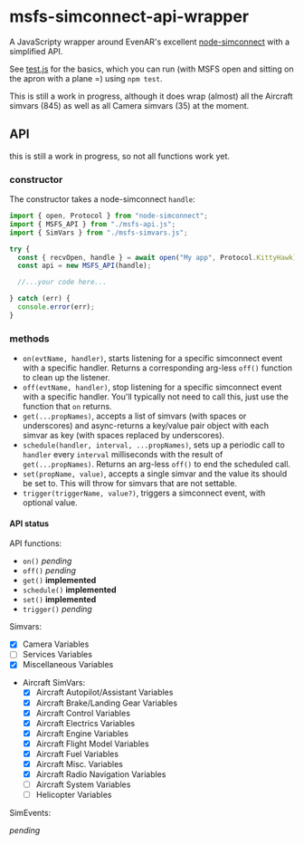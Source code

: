 # msfs-simconnect-api-wrapper

A JavaScripty wrapper around EvenAR's excellent [node-simconnect](https://github.com/EvenAR/node-simconnect/) with a simplified API.

See [test.js](./test.js) for the basics, which you can run (with MSFS open and sitting on the apron with a plane =) using `npm test`.

This is still a work in progress, although it does wrap (almost) all the Aircraft simvars (845) as well as all Camera simvars (35) at the moment.

## API

this is still a work in progress, so not all functions work yet.

### constructor

The constructor takes a node-simconnect `handle`:

```javascript
import { open, Protocol } from "node-simconnect";
import { MSFS_API } from "./msfs-api.js";
import { SimVars } from "./msfs-simvars.js";

try {
  const { recvOpen, handle } = await open("My app", Protocol.KittyHawk);
  const api = new MSFS_API(handle);

  //...your code here...

} catch (err) {
  console.error(err);
}
```

### methods

- `on(evtName, handler)`, starts listening for a specific simconnect event with a specific handler. Returns a corresponding arg-less `off()` function to clean up the listener.
- `off(evtName, handler)`, stop listening for a specific simconnect event with a specific handler. You'll typically not need to call this, just use the function that `on` returns.
- `get(...propNames)`, accepts a list of simvars (with spaces or underscores) and async-returns a key/value pair object with each simvar as key (with spaces replaced by underscores).
- `schedule(handler, interval, ...propNames)`, sets up a periodic call to `handler` every `interval` milliseconds with the result of `get(...propNames)`. Returns an arg-less `off()` to end the scheduled call.
- `set(propName, value)`, accepts a single simvar and the value its should be set to. This will throw for simvars that are not settable.
- `trigger(triggerName, value?)`, triggers a simconnect event, with optional value.

#### API status

API functions:

- `on()` _pending_
- `off()` _pending_
- `get()` **implemented**
- `schedule()` **implemented**
- `set()` **implemented**
- `trigger()` _pending_

Simvars:

- [X] Camera Variables
- [ ] Services Variables
- [X] Miscellaneous Variables
- Aircraft SimVars:
  - [X] Aircraft Autopilot/Assistant Variables
  - [X] Aircraft Brake/Landing Gear Variables
  - [X] Aircraft Control Variables
  - [X] Aircraft Electrics Variables
  - [X] Aircraft Engine Variables
  - [X] Aircraft Flight Model Variables
  - [X] Aircraft Fuel Variables
  - [X] Aircraft Misc. Variables
  - [X] Aircraft Radio Navigation Variables
  - [ ] Aircraft System Variables
  - [ ] Helicopter Variables

SimEvents:

_pending_